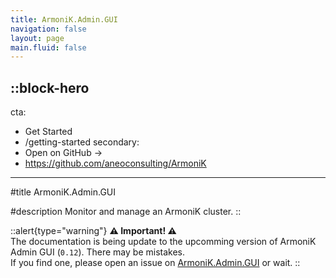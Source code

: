 ```yaml
---
title: ArmoniK.Admin.GUI
navigation: false
layout: page
main.fluid: false
---
```


::block-hero
---
cta:
  - Get Started
  - /getting-started
secondary:
  - Open on GitHub →
  - https://github.com/aneoconsulting/ArmoniK
---

#title
ArmoniK.Admin.GUI

#description
Monitor and manage an ArmoniK cluster.
::

::alert{type="warning"}
**⚠ Important! ⚠**
<br/>
The documentation is being update to the upcomming version of ArmoniK Admin GUI (`0.12`). There may be mistakes.
<br/>
If you find one, please open an issue on [ArmoniK.Admin.GUI](https://github.com/aneoconsulting/ArmoniK.Admin.GUI/issues) or wait.
::